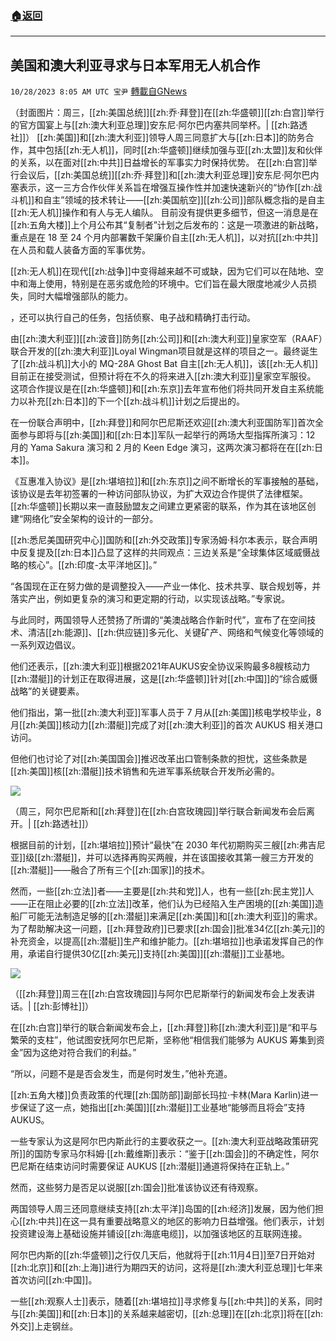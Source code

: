 ###  [:house:返回](README.md)
---


## 美国和澳大利亚寻求与日本军用无人机合作
`10/28/2023 8:05 AM UTC 宝尹` [轉載自GNews](https://gnews.org/articles/1891512)

（封面图片：周三，[[zh:美国总统]][[zh:乔·拜登]]在[[zh:华盛顿]][[zh:白宫]]举行的官方国宴上与[[zh:澳大利亚总理]]安东尼·阿尔巴内塞共同举杯。| [[zh:路透社]]）
[[zh:美国]]和[[zh:澳大利亚]]领导人周三同意扩大与[[zh:日本]]的防务合作，其中包括[[zh:无人机]]，同时[[zh:华盛顿]]继续加强与亚[[zh:太盟]]友和伙伴的关系，以在面对[[zh:中共]]日益增长的军事实力时保持优势。
在[[zh:白宫]]举行会议后，[[zh:美国总统]][[zh:乔·拜登]]和[[zh:澳大利亚总理]]安东尼·阿尔巴内塞表示，这一三方合作伙伴关系旨在增强互操作性并加速快速新兴的“协作[[zh:战斗机]]和自主”领域的技术转让——[[zh:美国航空]][[zh:公司]]部队概念指的是自主[[zh:无人机]]操作和有人与无人编队。
目前没有提供更多细节，但这一消息是在[[zh:五角大楼]]上个月公布其“复制者”计划之后发布的：这是一项激进的新战略，重点是在 18 至 24 个月内部署数千架廉价自主[[zh:无人机]]，以对抗[[zh:中共]]在人员和载人装备方面的军事优势。

[[zh:无人机]]在现代[[zh:战争]]中变得越来越不可或缺，因为它们可以在陆地、空中和海上使用，特别是在恶劣或危险的环境中。它们旨在最大限度地减少人员损失，同时大幅增强部队的能力。

​​​​​​​​​​​​​​​​​​​​​​​​​​​​​​​​​​​​​​​​​​，还可以执行自己的任务，包括侦察、电子战和精确打击行动。

由[[zh:澳大利亚]][[zh:波音]]防务[[zh:公司]]和[[zh:澳大利亚]]皇家空军（RAAF）联合开发的[[zh:澳大利亚]]Loyal Wingman项目就是这样的项目之一。最终诞生了[[zh:战斗机]]大小的 MQ-28A Ghost Bat 自主[[zh:无人机]]，该[[zh:无人机]]目前正在接受测试，但预计将在不久的将来进入[[zh:澳大利亚]]皇家空军服役。
这项合作提议是在[[zh:华盛顿]]和[[zh:东京]]去年宣布他们将共同开发自主系统能力以补充[[zh:日本]]的下一个[[zh:战斗机]]计划之后提出的。

在一份联合声明中，[[zh:拜登]]和阿尔巴尼斯还欢迎[[zh:澳大利亚国防军]]首次全面参与即将与[[zh:美国]]和[[zh:日本]]军队一起举行的两场大型指挥所演习：12 月的 Yama Sakura 演习和 2 月的 Keen Edge 演习，这两次演习都将在在[[zh:日本]]。

《互惠准入协议》是[[zh:堪培拉]]和[[zh:东京]]之间不断增长的军事接触的基础，该协议是去年初签署的一种访问部队协议，为扩大双边合作提供了法律框架。[[zh:华盛顿]]长期以来一直鼓励盟友之间建立更紧密的联系，作为其在该地区创建“网络化”安全架构的设计的一部分。

[[zh:悉尼美国研究中心]]国防和[[zh:外交政策]]专家汤姆·科尔本表示，联合声明中反复提及[[zh:日本]]凸显了这样的共同观点：三边关系是“全球集体区域威慑战略的核心”。[[zh:印度-太平洋地区]]。”

“各国现在正在努力做的是调整投入——产业一体化、技术共享、联合规划等，并落实产出，例如更复杂的演习和更定期的行动，以实现该战略。”专家说。

与此同时，两国领导人还赞扬了所谓的“美澳战略合作新时代”，宣布了在空间技术、清洁[[zh:能源]]、[[zh:供应链]]多元化、关键矿产、网络和气候变化等领域的一系列双边倡议。

他们还表示，[[zh:澳大利亚]]根据2021年AUKUS安全协议采购最多8艘核动力[[zh:潜艇]]的计划正在取得进展，这是[[zh:华盛顿]]针对[[zh:中国]]的“综合威慑战略”的关键要素。

他们指出，第一批[[zh:澳大利亚]]军事人员于 7 月从[[zh:美国]]核电学校毕业，8 月[[zh:美国]]核动力[[zh:潜艇]]完成了对[[zh:澳大利亚]]的首次 AUKUS 相关港口访问。

但他们也讨论了对[[zh:美国国会]]推迟改革出口管制条款的担忧，这些条款是[[zh:美国]]核[[zh:潜艇]]技术销售和先进军事系统联合开发所必需的。

![](https://i.imgur.com/0LsrTw6.jpg)


（周三，阿尔巴尼斯和[[zh:拜登]]在[[zh:白宫玫瑰园]]举行联合新闻发布会后离开。| [[zh:路透社]]）

根据目前的计划，[[zh:堪培拉]]预计“最快”在 2030 年代初期购买三艘[[zh:弗吉尼亚]]级[[zh:潜艇]]，并可以选择再购买两艘，并在该国接收其第一艘三方开发的[[zh:潜艇]]——融合了所有三个[[zh:国家]]的技术。 

然而，一些[[zh:立法]]者——主要是[[zh:共和党]]人，也有一些[[zh:民主党]]人——正在阻止必要的[[zh:立法]]改革，他们认为已经陷入生产困境的[[zh:美国]]造船厂可能无法制造足够的[[zh:潜艇]]来满足[[zh:美国]]和[[zh:澳大利亚]]的需求。
为了帮助解决这一问题，[[zh:拜登政府]]已要求[[zh:国会]]批准34亿[[zh:美元]]的补充资金，以提高[[zh:潜艇]]生产和维护能力。[[zh:堪培拉]]也承诺发挥自己的作用，承诺自行提供30亿[[zh:美元]]支持[[zh:美国]][[zh:潜艇]]工业基地。

![](https://i.imgur.com/fFBHdZ1.jpg)


（[[zh:拜登]]周三在[[zh:白宫玫瑰园]]与阿尔巴尼斯举行的新闻发布会上发表讲话。| [[zh:彭博社]]）

在[[zh:白宫]]举行的联合新闻发布会上，[[zh:拜登]]称[[zh:澳大利亚]]是“和平与繁荣的支柱”，他试图安抚阿尔巴尼斯，坚称他“相信我们能够为 AUKUS 筹集到资金”因为这绝对符合我们的利益。”

“所以，问题不是是否会发生，而是何时发生，”他补充道。

[[zh:五角大楼]]负责政策的代理[[zh:国防部]]副部长玛拉·卡林(Mara Karlin)进一步保证了这一点，她指出[[zh:美国]][[zh:潜艇]]工业基地“能够而且将会”支持AUKUS。

一些专家认为这是阿尔巴内斯此行的主要收获之一。[[zh:澳大利亚战略政策研究所]]的国防专家马尔科姆·[[zh:戴维斯]]表示：“鉴于[[zh:国会]]的不确定性，阿尔巴尼斯在结束访问时需要保证 AUKUS [[zh:潜艇]]通道将保持在正轨上。”

然而，这些努力是否足以说服[[zh:国会]]批准该协议还有待观察。

两国领导人周三还同意继续支持[[zh:太平洋]]岛国的[[zh:经济]]发展，因为他们担心[[zh:中共]]在这一具有重要战略意义的地区的影响力日益增强。他们表示，计划投资建设海上基础设施并铺设[[zh:海底电缆]]，以加强该地区的互联网连接。

阿尔巴内斯的[[zh:华盛顿]]之行仅几天后，他就将于[[zh:11月4日]]至7日开始对[[zh:北京]]和[[zh:上海]]进行为期四天的访问，这将是[[zh:澳大利亚总理]]七年来首次访问[[zh:中国]]。

一些[[zh:观察人士]]表示，随着[[zh:堪培拉]]寻求修复与[[zh:中共]]的关系，同时与[[zh:美国]]和[[zh:日本]]的关系越来越密切，[[zh:总理]]在[[zh:北京]]将在[[zh:外交]]上走钢丝。


